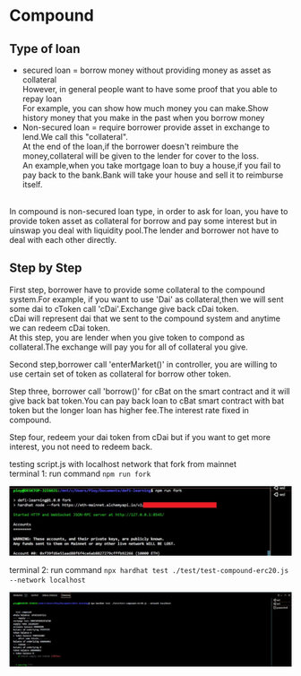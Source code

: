 # Compound

## Type of loan
- secured loan = borrow money without providing money as asset as collateral<br/>
However, in general people want to have some proof that you able to repay loan<br/>
For example, you can show how much money you can make.Show history money that you make in the past when you borrow money<br/>
- Non-secured loan = require borrower provide asset in exchange to lend.We call this "collateral".<br/>
At the end of the loan,if the borrower doesn't reimbure the money,collateral will be given to the lender for cover to the loss.<br/>
An example,when you take mortgage loan to buy a house,if you fail to pay back to the bank.Bank will take your house and sell it to reimburse itself.
<br/>
In compound is non-secured loan type, in order to ask for loan, you have to provide token asset as collateral for borrow and pay some interest but in uinswap you deal with liquidity pool.The lender and borrower not have to deal with each other directly.<br/>

## Step by Step
First step, borrower have to provide some collateral to the compound system.For example, if you want to use 'Dai' as collateral,then we will sent some dai to cToken call 'cDai'.Exchange give back cDai token.<br/>
cDai will represent dai that we sent to the compound system and anytime we can redeem cDai token.<br/>
At this step, you are lender when you give token to compond as collateral.The exchange will pay you for all of collateral you give.<br/>

Second step,borrower call 'enterMarket()' in controller, you are willing to use certain set of token as collateral for borrow other token.<br/>

Step three, borrower call 'borrow()' for cBat on the smart contract and it will give back bat token.You can pay back loan to cBat smart contract with bat token but the longer loan has higher fee.The interest rate fixed in compound.<br/>

Step four, redeem your dai token from cDai but if you want to get more interest, you not need to redeem back.<br/>

testing script.js with localhost network that fork from mainnet<br/>
terminal 1: run command `npm run fork`

![console1](https://github.com/Thanasornsawan/defi-learning/blob/main/contracts/compound/photo/test2.jpg)

terminal 2: run command `npx hardhat test ./test/test-compound-erc20.js --network localhost`

![console2](https://github.com/Thanasornsawan/defi-learning/blob/main/contracts/compound/photo/test.jpg)
